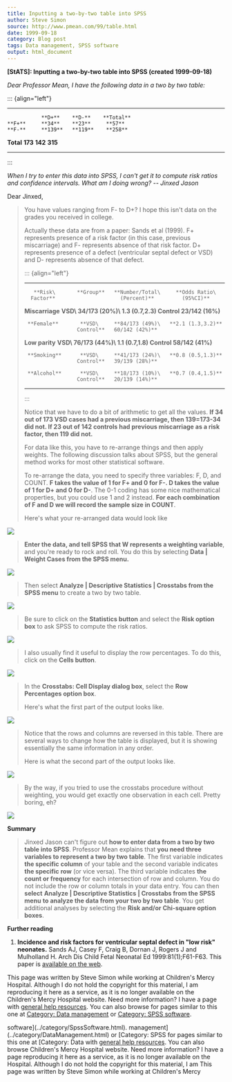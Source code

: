 ```yaml
---
title: Inputting a two-by-two table into SPSS
author: Steve Simon
source: http://www.pmean.com/99/table.html
date: 1999-09-18
category: Blog post
tags: Data management, SPSS software
output: html_document
---
```

****[StATS]:** Inputting a two-by-two table into
SPSS (created 1999-09-18)**

*Dear Professor Mean, I have the following data in a two by two table:*

::: {align="left"}
  ----------- --------- --------- -----------
               **D+**    **D-**    **Total**
    **F+**     **34**    **23**     **57**
    **F-**     **139**   **119**    **258**
   **Total**   **173**   **142**    **315**
  ----------- --------- --------- -----------
:::

*When I try to enter this data into SPSS, I can\'t get it to compute
risk ratios and confidence intervals. What am I doing wrong? \-- Jinxed
Jason*

Dear Jinxed,

> You have values ranging from F- to D+? I hope this isn\'t data on the
> grades you received in college.
>
> Actually these data are from a paper: Sands et al (1999). F+
> represents presence of a risk factor (in this case, previous
> miscarriage) and F- represents absence of that risk factor. D+
> represents presence of a defect (ventricular septal defect or VSD) and
> D- represents absence of that defect.
>
> ::: {align="left"}
>   ----------------- ----------- ----------------- -------------------
>        **Risk\       **Group**   **Number/Total\     **Odds Ratio\
>       Factor**                     (Percent)**         (95%CI)**
>
>    **Miscarriage**    **VSD\     **34/173 (20%)\   **1.3 (0.7,2.3)**
>                      Control**   23/142 (16%)**   
>
>      **Female**       **VSD\     **84/173 (49%)\   **2.1 (1.3,3.2)**
>                      Control**   60/142 (42%)**   
>
>    **Low parity**     **VSD\     **76/173 (44%)\   **1.1 (0.7,1.8)**
>                      Control**   58/142 (41%)**   
>
>      **Smoking**      **VSD\     **41/173 (24%)\   **0.8 (0.5,1.3)**
>                      Control**   39/139 (28%)**   
>
>      **Alcohol**      **VSD\     **18/173 (10%)\   **0.7 (0.4,1.5)**
>                      Control**   20/139 (14%)**   
>   ----------------- ----------- ----------------- -------------------
> :::
>
> Notice that we have to do a bit of arithmetic to get all the values.
> **If 34 out of 173 VSD cases had a previous miscarriage, then
> 139=173-34 did not. If 23 out of 142 controls had previous miscarriage
> as a risk factor, then 119 did not.**
>
> For data like this, you have to re-arrange things and then apply
> weights. The following discussion talks about SPSS, but the general
> method works for most other statistical software.
>
> To re-arrange the data, you need to specify three variables: F, D, and
> COUNT. **F takes the value of 1 for F+ and 0 for F-. D takes the value
> of 1 for D+ and 0 for D-**. The 0-1 coding has some nice mathematical
> properties, but you could use 1 and 2 instead. **For each combination
> of F and D we will record the sample size in COUNT**.
>
> Here\'s what your re-arranged data would look like

![](../02/images/table.9.gif)

> **Enter the data, and tell SPSS that W represents a weighting
> variable**, and you\'re ready to rock and roll. You do this by
> selecting **Data \| Weight Cases from the SPSS menu.**

![](../02/images/table.10.gif)

> Then select **Analyze \| Descriptive Statistics \| Crosstabs from the
> SPSS menu** to create a two by two table.

![](../02/images/table.11.gif)

> Be sure to click on the **Statistics button** and select the **Risk
> option box** to ask SPSS to compute the risk ratios.

![](../02/images/table04.gif)

> I also usually find it useful to display the row percentages. To do
> this, click on the **Cells button**.

![](../02/images/table05.gif)

> In the **Crosstabs: Cell Display dialog box**, select the **Row
> Percentages option box**.
>
> Here\'s what the first part of the output looks like.

![](../02/images/table06.gif)

> Notice that the rows and columns are reversed in this table. There are
> several ways to change how the table is displayed, but it is showing
> essentially the same information in any order.
>
> Here is what the second part of the output looks like.

![](../02/images/table08.gif)

> By the way, if you tried to use the crosstabs procedure without
> weighting, you would get exactly one observation in each cell. Pretty
> boring, eh?

![](../02/images/table09.gif)

**Summary**

> Jinxed Jason can\'t figure out **how to enter data from a two by two
> table into SPSS**. Professor Mean explains that **you need three
> variables to represent a two by two table**. The first variable
> indicates **the specific column** of your table and the second
> variable indicates **the specific row** (or vice versa). The third
> variable indicates **the count or frequency** for each intersection of
> row and column. You do not include the row or column totals in your
> data entry. You can then **select** **Analyze \| Descriptive
> Statistics \| Crosstabs from the SPSS menu** **to analyze the data
> from your two by two table**. You get additional analyses by selecting
> the **Risk and/or Chi-square option boxes**.

**Further reading**

1.  **Incidence and risk factors for ventricular septal defect in \"low
    risk\" neonates.** Sands AJ, Casey F, Craig B, Dornan J, Rogers J
    and Mulholland H. Arch Dis Child Fetal Neonatal Ed
    1999:81(1);F61-F63. This paper is [available on the
    web](http://adc.bmjjournals.com/cgi/content/full/fetalneonatal;81/1/F61).

This page was written by Steve Simon while working at Children\'s Mercy
Hospital. Although I do not hold the copyright for this material, I am
reproducing it here as a service, as it is no longer available on the
Children\'s Mercy Hospital website. Need more information? I have a page
with [general help resources](../GeneralHelp.html). You can also browse
for pages similar to this one at [Category: Data
management](../category/DataManagement.html) or [Category: SPSS
software](../category/SpssSoftware.html).
<!---More--->
software](../category/SpssSoftware.html).
management](../category/DataManagement.html) or [Category: SPSS
for pages similar to this one at [Category: Data
with [general help resources](../GeneralHelp.html). You can also browse
Children\'s Mercy Hospital website. Need more information? I have a page
reproducing it here as a service, as it is no longer available on the
Hospital. Although I do not hold the copyright for this material, I am
This page was written by Steve Simon while working at Children\'s Mercy

<!---Do not use
****[StATS]:** Inputting a two-by-two table into
This page was written by Steve Simon while working at Children\'s Mercy
Hospital. Although I do not hold the copyright for this material, I am
reproducing it here as a service, as it is no longer available on the
Children\'s Mercy Hospital website. Need more information? I have a page
with [general help resources](../GeneralHelp.html). You can also browse
for pages similar to this one at [Category: Data
management](../category/DataManagement.html) or [Category: SPSS
software](../category/SpssSoftware.html).
--->

